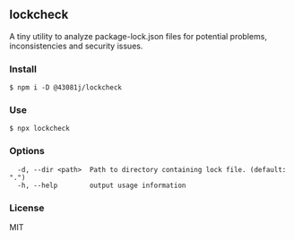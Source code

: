 ## lockcheck

A tiny utility to analyze package-lock.json files for potential problems,
inconsistencies and security issues.

### Install

```
$ npm i -D @43081j/lockcheck
```

### Use

```
$ npx lockcheck
```

### Options

```
  -d, --dir <path>  Path to directory containing lock file. (default: ".")
  -h, --help        output usage information
```

### License

MIT
